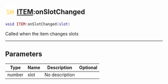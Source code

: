 ## <img src="../../.gitbook/assets/shared.png" width="32" height="32" /> [ITEM](../item/README.md):onSlotChanged

```lua
void ITEM:onSlotChanged(slot)
```

Called when the item changes slots

-----------------
## Parameters

| Type   | Name | Description | Optional |
| ------ | ---- | ----------- | -------: |
| number | slot | No description |  |
